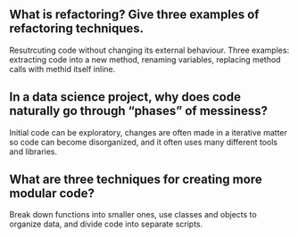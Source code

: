 ## What is refactoring? Give three examples of refactoring techniques.
Resutrcuting code without changing its external behaviour. Three examples: extracting code into a new method, renaming variables, replacing method calls with methid itself inline.

## In a data science project, why does code naturally go through “phases” of messiness?
Initial code can be exploratory, changes are often made in a iterative matter so code can become disorganized, and it often uses many different tools and libraries.

## What are three techniques for creating more modular code?
Break down functions into smaller ones, use classes and objects to organize data, and divide code into separate scripts.